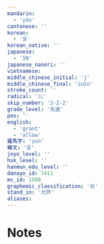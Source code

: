 ```yaml
---
mandarin:
  - 'yǔn'
cantonese: ''
korean:
  - '윤'
korean_native: ''
japanese:
  - 'IN'
japanese_nanori: ''
vietnamese:
middle_chinese_initial: 'j'
middle_chinese_final: 'iuɪn'
stroke_count: ''
radical: '儿'
skip_number: '2-2-2'
grade_level: '先進'
pos: ''
english:
  - 'grant'
  - 'allow'
羅馬字: 'yun'
韓文: '윤'
joyo_level: ''
hsk_level: ''
hanmun_edu_level: ''
danayo_id: 7411
mc_id: 1508
graphemic_classification: '㠯'
stand_in: '允許'
aliases:
---
```


# Notes
